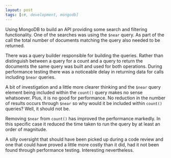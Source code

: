 ```yaml
---
layout: post
tags: [c#, development, mongodb]
---
```


Using MongoDB to build an API providing some search and filtering functionality. One of the searches was using the `$near` query. As part of the call the total number of documents matching the query also needed to be returned.

There was a query builder responsible for building the queries. Rather than distinguish between a query for a count and a query to return the documents the same query was built and used for both operations. During performance testing there was a noticeable delay in returning data for calls including `$near` queries.

A bit of investigation and a little more clearer thinking and the `$near` query element being included within the `count()` query makes no sense whatsoever. Plus, it is no good for performance. No reduction in the number of results occurs through `$near` so why would it be included within `count()` queries? Well, it should not be.

Removing `$near` from `count()` has improved the performance markedly. In this specific case it reduced the time taken to run the query by at least an order of magnitude.

A silly oversight that should have been picked up during a code review and one that could have proved a little more costly than it did, had it not been found through performance testing. Interesting nevertheless.